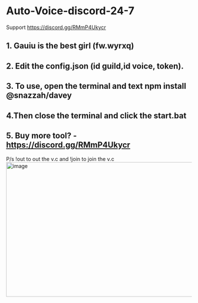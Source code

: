 # Auto-Voice-discord-24-7
Support https://discord.gg/RMmP4Ukycr
## 1. Gauiu is the best girl (fw.wyrxq)
## 2. Edit the config.json (id guild,id voice, token).
## 3. To use, open the terminal and text npm install @snazzah/davey
## 4.Then close the terminal and click the start.bat
## 5. Buy more tool? - https://discord.gg/RMmP4Ukycr
P/s !out to out the v.c and !join to join the v.c
<img width="1290" height="364" alt="image" src="https://github.com/user-attachments/assets/4a4601ef-2846-4415-9e56-8b222d3a023d" />


